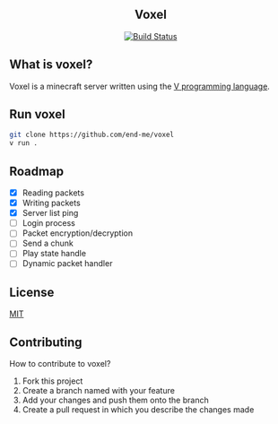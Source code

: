 <h2 align="center">Voxel</h2>
<div align="center">

[![Build Status](https://travis-ci.org/end-me/voxel.svg?branch=master)](https://travis-ci.org/end-me/voxel)
 
</div>

## What is voxel?
Voxel is a minecraft server written using the [V programming language](https://vlang.io).

## Run voxel
```bash
git clone https://github.com/end-me/voxel
v run .
```

## Roadmap
- [x] Reading packets
- [x] Writing packets
- [x] Server list ping
- [ ] Login process
- [ ] Packet encryption/decryption
- [ ] Send a chunk
- [ ] Play state handle
- [ ] Dynamic packet handler

## License
[MIT](https://github.com/end-me/voxel/blob/master/LICENSE)

## Contributing
How to contribute to voxel?
1. Fork this project
2. Create a branch named with your feature
3. Add your changes and push them onto the branch
4. Create a pull request in which you describe the changes made
